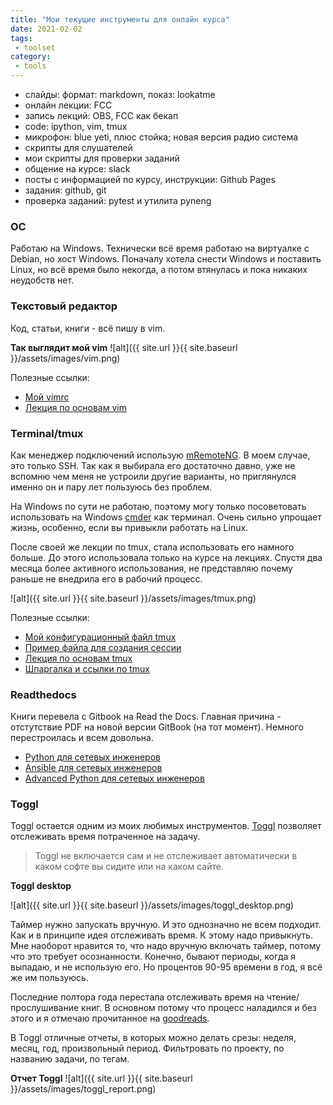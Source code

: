 ```yaml
---
title: "Мои текущие инструменты для онлайн курса"
date: 2021-02-02
tags:
 - toolset
category:
 - tools
---
```



* слайды: формат: markdown, показ: lookatme
* онлайн лекции: FCC
* запись лекций: OBS, FCC как бекап
* code: ipython, vim, tmux
* микрофон: blue yeti, плюс стойка; новая версия радио система
* скрипты для слушателей
* мои скрипты для проверки заданий
* общение на курсе: slack
* посты с информацией по курсу, инструкции: Github Pages
* задания: github, git
* проверка заданий: pytest и утилита pyneng


### ОС

Работаю на Windows. Технически всё время работаю на виртуалке с Debian, но хост Windows.
Поначалу хотела снести Windows и поставить Linux, но всё время было некогда, а потом втянулась и пока никаких неудобств нет.

### Текстовый редактор

Код, статьи, книги - всё пишу в vim.

__Так выглядит мой vim__
![alt]({{ site.url }}{{ site.baseurl }}/assets/images/vim.png)


Полезные ссылки:

* [Мой vimrc](https://github.com/natenka/dotfiles/blob/master/vimrc)
* [Лекция по основам vim](https://www.youtube.com/playlist?list=PLah0HUih_ZRkiQXDuElo_JW9OfmbEXRpj)

### Terminal/tmux

Как менеджер подключений использую [mRemoteNG](https://mremoteng.org/). В моем случае, это только SSH.
Так как я выбирала его достаточно давно, уже не вспомню чем меня не устроили другие варианты, но приглянулся именно он и пару лет пользуюсь без проблем.

На Windows по сути не работаю, поэтому могу только посоветовать использовать на Windows [cmder](https://cmder.net/) как терминал.
Очень сильно упрощает жизнь, особенно, если вы привыкли работать на Linux.

После своей же лекции по tmux, стала использовать его намного больше. До этого использовала только на курсе на лекциях. Спустя два месяца более активного использования, не представляю почему раньше не внедрила его в рабочий процесс.

![alt]({{ site.url }}{{ site.baseurl }}/assets/images/tmux.png)

Полезные ссылки:

* [Мой конфигурационный файл tmux](https://github.com/natenka/dotfiles/blob/master/tmux.conf)
* [Пример файла для создания сессии](https://github.com/natenka/dotfiles/blob/master/tmux_pyneng_session.conf)
* [Лекция по основам tmux](https://www.youtube.com/playlist?list=PLah0HUih_ZRkSAPJyzlk_wU7iVLzGFMAi)
* [Шпаргалка и ссылки по tmux](https://natenka.github.io/linux/tmux-basics/)

### Readthedocs

Книги перевела с Gitbook на Read the Docs. Главная причина - отстутствие PDF на новой версии GitBook (на тот момент).
Немного перестроилась и всем довольна.

* [Python для сетевых инженеров](https://pyneng.readthedocs.io/ru/latest/)
* [Ansible для сетевых инженеров](https://ansible-for-network-engineers.readthedocs.io)
* [Advanced Python для сетевых инженеров](https://pyneng2.readthedocs.io/en/latest/)


### Toggl

Toggl остается одним из моих любимых инструментов.
[Toggl](https://toggl.com/) позволяет отслеживать время потраченное на задачу.

> Toggl не включается сам и не отслеживает автоматически в каком софте вы сидите или на каком сайте.

__Toggl desktop__

![alt]({{ site.url }}{{ site.baseurl }}/assets/images/toggl_desktop.png)

Таймер нужно запускать вручную. И это однозначно не всем подходит. Как и в принципе идея отслеживать время. К этому надо привыкнуть. 
Мне наоборот нравится то, что надо вручную включать таймер, потому что это требует осознанности.
Конечно, бывают периоды, когда я выпадаю, и не использую его. Но процентов 90-95 времени в год, я всё же им пользуюсь.

Последние полтора года перестала отслеживать время на чтение/прослушивание книг. В основном потому что процесс наладился и без этого и я отмечаю прочитанное на [goodreads](https://www.goodreads.com/user/show/59424483-natasha-samoylenko).

В Toggl отличные отчеты, в которых можно делать срезы: неделя, месяц, год, произвольный период. Фильтровать по проекту, по названию задачи, по тегам.

__Отчет Toggl__
![alt]({{ site.url }}{{ site.baseurl }}/assets/images/toggl_report.png)

